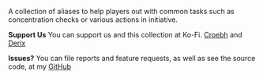 A collection of aliases to help players out with common tasks such as concentration checks or various actions in initiative.

**Support Us**
You can support us and this collection at Ko-Fi. [Croebh](https://ko-fi.com/croebh) and [Derix](https://ko-fi.com/derixyleth)

**Issues?**
You can file reports and feature requests, as well as see the source code, at my [GitHub](https://github.com/Croebh/Avrae-Customizations/tree/master/Collections/Initiative%20Utilities)